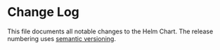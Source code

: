 # Change Log

This file documents all notable changes to the Helm Chart.
The release numbering uses [semantic versioning](http://semver.org).